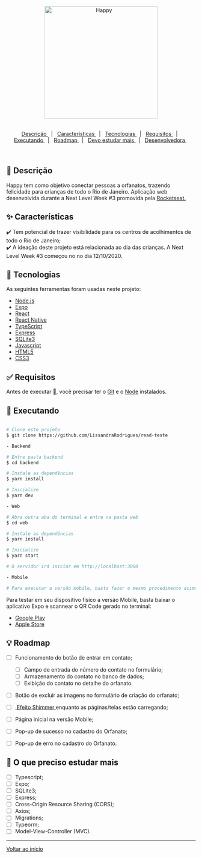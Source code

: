 <div align = "center" id = "top"> 
	
  <img width = "300" src = "https://github.com/LissandraRodrigues/happy_aplicacao_web/blob/main/logo.svg/" alt = "Happy" />

</div>

<br>

<p align = "center">
  <a href = "#descricao"> Descrição </a> &#xa0; | &#xa0; 
  <a href = "#caracteristicas"> Características </a> &#xa0; | &#xa0;
  <a href = "#tecnologias"> Tecnologias </a> &#xa0; | &#xa0;
  <a href = "#requisitos"> Requisitos </a> &#xa0; | &#xa0;
  <a href = "#executando"> Executando </a> &#xa0; | &#xa0;
  <a href = "#roadmap"> Roadmap </a> &#xa0; | &#xa0;
  <a href = "#estudar-mais"> Devo estudar mais </a> &#xa0; | &#xa0;
  <a href = "https://www.linkedin.com/in/luiza-lissandra/"> Desenvolvedora </a> &#xa0; 
</p>

<br>

<div id = "descricao"> 

## :dart: Descrição ##

<p align = "center">

 Happy tem como objetivo conectar pessoas a orfanatos, trazendo felicidade para crianças de todo o Rio de Janeiro. Aplicação web desenvolvida durante a Next Level Week #3 promovida pela <a href = "https://rocketseat.com.br/"> Rocketseat. </a>
</p>

</div>

<div id = "caracteristicas"> 

## :sparkles: Características ##

:heavy_check_mark: Tem potencial de trazer visibilidade para os centros de acolhimentos de todo o Rio de Janeiro;\
:heavy_check_mark: A ideação deste projeto está relacionada ao dia das crianças. A Next Level Week #3 começou no no dia 12/10/2020.

</div>

<div id = "tecnologias">

## :rocket: Tecnologias ##

As seguintes ferramentas foram usadas neste projeto:

- [Node.js](https://nodejs.org/en/)
- [Expo](https://expo.io/)
- [React](https://pt-br.reactjs.org/)
- [React Native](https://reactnative.dev/)
- [TypeScript](https://www.typescriptlang.org/)
- [Express](https://expressjs.com/pt-br/)
- [SQLite3](https://www.sqlite.org/index.html)
- [Javascript](https://developer.mozilla.org/pt-BR/docs/Web/JavaScript)
- [HTML5](https://developer.mozilla.org/pt-BR/docs/Web/HTML/HTML5)
- [CSS3](https://developer.mozilla.org/pt-BR/docs/Web/CSS)

</div>

<div id = "requisitos"> 

## :white_check_mark: Requisitos ##

Antes de executar :checkered_flag:, você precisar ter o [Git](https://git-scm.com) e o [Node](https://nodejs.org/pt-br/) instalados.

</div>

<div id = "executando">

## :checkered_flag: Executando ##

```bash

# Clone este projeto
$ git clone https://github.com/LissandraRodrigues/read-teste

- Backend

# Entre pasta backend 
$ cd backend

# Instale as dependências
$ yarn install

# Inicialize 
$ yarn dev

- Web

# Abra outra aba do terminal e entre na pasta web
$ cd web

# Instale as dependências
$ yarn install

# Inicialize 
$ yarn start

# O servidor irá iniciar em http://localhost:3000

- Mobile

# Para executar a versão mobile, basta fazer o mesmo procedimento acima da versão web, trocando a palavra "web" por "mobile".
```

Para testar em seu dispositivo físico a versão Mobile, basta baixar o aplicativo Expo e scannear o QR Code gerado no terminal:

- <a href = "https://play.google.com/store/apps/details?id=host.exp.exponent&hl=pt_BR" > Google Play </a>
- <a href = "https://apps.apple.com/br/app/expo-client/id982107779"> Apple Store </a>

</div>

<div id = "roadmap"> 

## :bulb: Roadmap ##

- [ ] Funcionamento do botão de entrar em contato;
	- [ ] Campo de entrada do número do contato no formulário;
	- [ ] Armazenamento do contato no banco de dados; 
	- [ ] Exibição do contato no detalhe do orfanato.
	
- [ ] Botão de excluir as imagens no formulário de criação do orfanato;

- [ ] <a href = "https://blog.rocketseat.com.br/react-native-shimmer/"> Efeito Shimmer </a> enquanto as páginas/telas estão carregando;

- [ ] Página inicial na versão Mobile;

- [ ] Pop-up de sucesso no cadastro do Orfanato;

- [ ] Pop-up de erro no cadastro do Orfanato. 

</div>

<div id = "estudar-mais"> 

## :running: O que preciso estudar mais ##

- [ ] Typescript;
- [ ] Expo;
- [ ] SQLite3;
- [ ] Express;
- [ ] Cross-Origin Resource Sharing (CORS);
- [ ] Axios;
- [ ] Migrations;
- [ ] Typeorm;
- [ ] Model-View-Controller (MVC). 

</div>

<hr>

<a href = "#top"> Voltar ao início </a>

